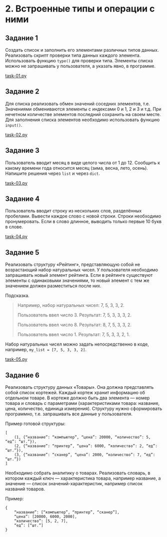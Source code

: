 # 2. Встроенные типы и операции с ними

## Задание 1

Создать список и заполнить его элементами различных типов данных. Реализовать скрипт проверки типа данных каждого элемента. Использовать функцию `type()` для проверки типа. Элементы списка можно не запрашивать у пользователя, а указать явно, в программе.

[task-01.py](task-01.py)

## Задание 2

Для списка реализовать обмен значений соседних элементов, т.е. Значениями обмениваются элементы с индексами 0 и 1, 2 и 3 и т.д. При нечетном количестве элементов последний сохранить на своем месте. Для заполнения списка элементов необходимо использовать функцию `input()`.

[task-02.py](task-02.py)

## Задание 3

Пользователь вводит месяц в виде целого числа от 1 до 12. Сообщить к какому времени года относится месяц (зима, весна, лето, осень). Напишите решения через `list` и через `dict`.

[task-03.py](task-03.py)

## Задание 4

Пользователь вводит строку из нескольких слов, разделённых пробелами. Вывести каждое слово с новой строки. Строки необходимо пронумеровать. Если в слово длинное, выводить только первые 10 букв в слове.

[task-04.py](task-04.py)

## Задание 5

Реализовать структуру «Рейтинг», представляющую собой не возрастающий набор натуральных чисел. У пользователя необходимо запрашивать новый элемент рейтинга. Если в рейтинге существуют элементы с одинаковыми значениями, то новый элемент с тем же значением должен разместиться после них.

Подсказка. 

> Например, набор натуральных чисел: 7, 5, 3, 3, 2.
> 
> Пользователь ввел число 3. Результат: 7, 5, 3, 3, 3, 2.
> 
> Пользователь ввел число 8. Результат: 8, 7, 5, 3, 3, 2.
> 
> Пользователь ввел число 1. Результат: 7, 5, 3, 3, 2, 1.

Набор натуральных чисел можно задать непосредственно в коде, например, `my_list = [7, 5, 3, 3, 2]`.

[task-05.py](task-05.py)

## Задание 6

Реализовать структуру данных «Товары». Она должна представлять собой список кортежей. Каждый кортеж хранит информацию об отдельном товаре. В кортеже должно быть два элемента — номер товара и словарь с параметрами (характеристиками товара: название, цена, количество, единица измерения). Структуру нужно сформировать программно, т.е. запрашивать все данные у пользователя.

Пример готовой структуры:

    [
        (1, {“название”: “компьютер”, “цена”: 20000, “количество”: 5, “eд”: “шт.”}),
        (2, {“название”: “принтер”, “цена”: 6000, “количество”: 2, “eд”: “шт.”}), 
        (3, {“название”: “сканер”, “цена”: 2000, “количество”: 7, “eд”: “шт.”})
    ]

Необходимо собрать аналитику о товарах. Реализовать словарь, в котором каждый ключ — характеристика товара, например название, а значение — список значений-характеристик, например список названий товаров.

Пример:

    {
        “название”: [“компьютер”, “принтер”, “сканер”],
        “цена”: [20000, 6000, 2000],
        “количество”: [5, 2, 7],
        “ед”: [“шт.”]
    }